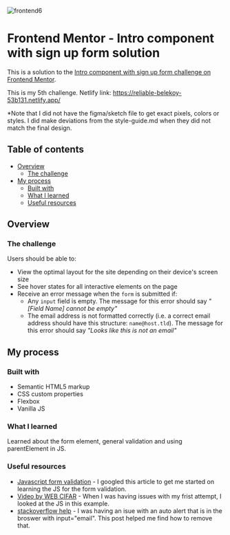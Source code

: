 ![frontend6](https://user-images.githubusercontent.com/106176876/180297858-60da71ce-8fd6-46cb-bae2-efd070180eb0.gif)


# Frontend Mentor - Intro component with sign up form solution

This is a solution to the [Intro component with sign up form challenge on Frontend Mentor](https://www.frontendmentor.io/challenges/intro-component-with-signup-form-5cf91bd49edda32581d28fd1). 


This is my 5th challenge. 
Netlify link: https://reliable-belekoy-53b131.netlify.app/

*Note that I did not have the figma/sketch file to get exact pixels, colors or styles. I did make deviations from the style-guide.md when they did not match the final design.

## Table of contents

- [Overview](#overview)
  - [The challenge](#the-challenge)
- [My process](#my-process)
  - [Built with](#built-with)
  - [What I learned](#what-i-learned)
  - [Useful resources](#useful-resources)

## Overview

### The challenge

Users should be able to:

- View the optimal layout for the site depending on their device's screen size
- See hover states for all interactive elements on the page
- Receive an error message when the `form` is submitted if:
  - Any `input` field is empty. The message for this error should say *"[Field Name] cannot be empty"*
  - The email address is not formatted correctly (i.e. a correct email address should have this structure: `name@host.tld`). The message for this error should say *"Looks like this is not an email"*


## My process

### Built with

- Semantic HTML5 markup
- CSS custom properties
- Flexbox
- Vanilla JS

### What I learned

Learned about the form element, general validation and using parentElement in JS. 


### Useful resources

- [Javascript form validation](https://www.javascripttutorial.net/javascript-dom/javascript-form-validation/) - I googled this article to get me started on learning the JS for the form validation. 
- [Video by WEB CIFAR](https://www.youtube.com/watch?v=HD4qiSU1CBQ) - When I was having issues with my frist attempt, I looked at the JS in this example.
- [stackoverflow help](https://stackoverflow.com/questions/11701844/html-5-browsers-pop-up-on-input-with-type-email) - I was having an isue with an auto alert that is in the broswer with input="email". This post helped me find how to remove that.
